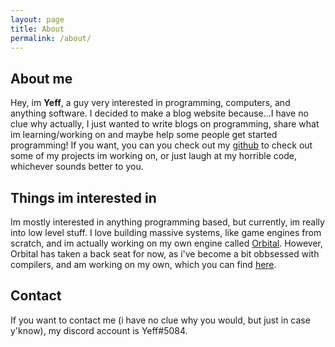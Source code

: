 ```yaml
---
layout: page
title: About
permalink: /about/
---
```


## About me

Hey, im **Yeff**, a guy very interested in programming, computers, and anything software. I decided to make a blog website because...I have no clue why actually, I just wanted to write blogs on programming, share what im learning/working on and maybe help some people get started programming! If you want, you can you check out my [github](https://github.com/YeffyCodeGit) to check out some of my projects im working on, or just laugh at my horrible code, whichever sounds better to you.

## Things im interested in
Im mostly interested in anything programming based, but currently, im really into low level stuff. I love building massive systems, like game engines from scratch, and im actually working on my own engine called [Orbital](https://github.com/YeffyCodeGit/Orbital). However, Orbital has taken a back seat for now, as i've become a bit obbsessed with compilers, and am working on my own, which you can find [here](https://github.com/Unammed-Language-Project/Unammed-Language).



## Contact
If you want to contact me (i have no clue why you would, but just in case y'know), my discord account is Yeff#5084.

